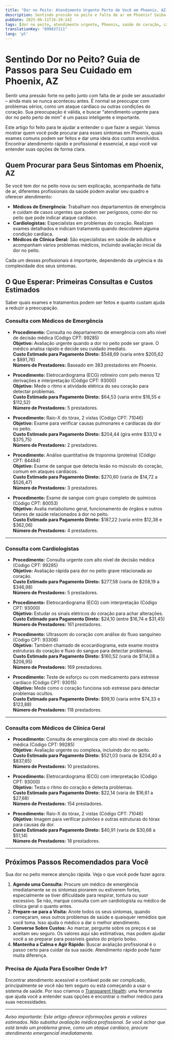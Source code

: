 ```yaml
---
title: "Dor no Peito: Atendimento Urgente Perto de Você em Phoenix, AZ - O Que Fazer"
description: Sentindo pressão no peito e falta de ar em Phoenix? Saiba os próximos passos, quem procurar e os custos estimados para atendimento urgente por dor no peito.  
pubDate: 2025-06-11T16:19:24Z
tags: [dor no peito, atendimento urgente, Phoenix, saúde do coração, cardiologia, atendimento de emergência, custos de saúde]
translationKey: "899837111"
lang: 'pt'
---
```


# Sentindo Dor no Peito? Guia de Passos para Seu Cuidado em Phoenix, AZ

Sentir uma pressão forte no peito junto com falta de ar pode ser assustador – ainda mais se nunca aconteceu antes. É normal se preocupar com problemas sérios, como um ataque cardíaco ou outras condições do coração. Sua preocupação é válida, e buscar “atendimento urgente para dor no peito perto de mim” é um passo inteligente e importante.

Este artigo foi feito para te ajudar a entender o que fazer a seguir. Vamos mostrar quem você pode procurar para esses sintomas em Phoenix, quais exames comuns podem ser feitos e dar uma ideia dos custos envolvidos. Encontrar atendimento rápido e profissional é essencial, e aqui você vai entender suas opções de forma clara.

## Quem Procurar para Seus Sintomas em Phoenix, AZ

Se você tem dor no peito nova ou sem explicação, acompanhada de falta de ar, diferentes profissionais da saúde podem avaliar seu quadro e oferecer atendimento:

- **Médicos de Emergência:** Trabalham nos departamentos de emergência e cuidam de casos urgentes que podem ser perigosos, como dor no peito que pode indicar ataque cardíaco.  
- **Cardiologistas:** Especialistas em problemas do coração. Realizam exames detalhados e indicam tratamento quando descobrem alguma condição cardíaca.  
- **Médicos de Clínica Geral:** São especialistas em saúde de adultos e acompanham vários problemas médicos, incluindo avaliação inicial da dor no peito.  

Cada um desses profissionais é importante, dependendo da urgência e da complexidade dos seus sintomas.

## O Que Esperar: Primeiras Consultas e Custos Estimados

Saber quais exames e tratamentos podem ser feitos e quanto custam ajuda a reduzir a preocupação.

### Consulta com Médicos de Emergência

- **Procedimento:** Consulta no departamento de emergência com alto nível de decisão médica (Código CPT: 99285)  
  **Objetivo:** Avaliação urgente quando a dor no peito pode ser grave. O médico analisa rápido e decide seu cuidado imediato.  
  **Custo Estimado para Pagamento Direto:** $548,69 (varia entre $205,62 e $891,76)  
  **Número de Prestadores:** Baseado em 383 prestadores em Phoenix.

- **Procedimento:** Eletrocardiograma (ECG) rotineiro com pelo menos 12 derivações e interpretação (Código CPT: 93000)  
  **Objetivo:** Mede o ritmo e atividade elétrica do seu coração para detectar problemas.  
  **Custo Estimado para Pagamento Direto:** $64,53 (varia entre $16,55 e $112,52)  
  **Número de Prestadores:** 5 prestadores.

- **Procedimento:** Raio-X do tórax, 2 vistas (Código CPT: 71046)  
  **Objetivo:** Exame para verificar causas pulmonares e cardíacas da dor no peito.  
  **Custo Estimado para Pagamento Direto:** $204,44 (gira entre $33,12 e $375,75)  
  **Número de Prestadores:** 2 prestadores.

- **Procedimento:** Análise quantitativa de troponina (proteína) (Código CPT: 84484)  
  **Objetivo:** Exame de sangue que detecta lesão no músculo do coração, comum em ataques cardíacos.  
  **Custo Estimado para Pagamento Direto:** $270,60 (varia de $14,72 a $526,47)  
  **Número de Prestadores:** 3 prestadores.

- **Procedimento:** Exame de sangue com grupo completo de químicos (Código CPT: 80053)  
  **Objetivo:** Avalia metabolismo geral, funcionamento de órgãos e outros fatores de saúde relacionados à dor no peito.  
  **Custo Estimado para Pagamento Direto:** $187,22 (varia entre $12,38 e $362,06)  
  **Número de Prestadores:** 4 prestadores.

---

### Consulta com Cardiologistas

- **Procedimento:** Consulta urgente com alto nível de decisão médica (Código CPT: 99285)  
  **Objetivo:** Avaliação rápida para dor no peito grave relacionada ao coração.  
  **Custo Estimado para Pagamento Direto:** $277,58 (varia de $208,19 a $346,98)  
  **Número de Prestadores:** 5 prestadores.

- **Procedimento:** Eletrocardiograma (ECG) com interpretação (Código CPT: 93000)  
  **Objetivo:** Estudar os sinais elétricos do coração para achar alterações.  
  **Custo Estimado para Pagamento Direto:** $24,10 (entre $16,74 e $31,45)  
  **Número de Prestadores:** 161 prestadores.

- **Procedimento:** Ultrassom do coração com análise do fluxo sanguíneo (Código CPT: 93306)  
  **Objetivo:** Também chamado de ecocardiograma, este exame mostra estruturas do coração e fluxo do sangue para detectar problemas.  
  **Custo Estimado para Pagamento Direto:** $160,52 (varia de $114,08 a $206,95)  
  **Número de Prestadores:** 169 prestadores.

- **Procedimento:** Teste de esforço ou com medicamento para estresse cardíaco (Código CPT: 93015)  
  **Objetivo:** Mede como o coração funciona sob estresse para detectar problemas ocultos.  
  **Custo Estimado para Pagamento Direto:** $99,10 (varia entre $74,33 e $123,88)  
  **Número de Prestadores:** 118 prestadores.

---

### Consulta com Médicos de Clínica Geral

- **Procedimento:** Consulta de emergência com alto nível de decisão médica (Código CPT: 99285)  
  **Objetivo:** Avaliação urgente ou complexa, incluindo dor no peito.  
  **Custo Estimado para Pagamento Direto:** $521,03 (varia de $204,40 a $837,65)  
  **Número de Prestadores:** 10 prestadores.

- **Procedimento:** Eletrocardiograma (ECG) com interpretação (Código CPT: 93000)  
  **Objetivo:** Testa o ritmo do coração e detecta problemas.  
  **Custo Estimado para Pagamento Direto:** $22,14 (varia de $16,61 a $27,68)  
  **Número de Prestadores:** 154 prestadores.

- **Procedimento:** Raio-X do tórax, 2 vistas (Código CPT: 71046)  
  **Objetivo:** Imagem para verificar pulmões e outras estruturas do tórax para causas da dor.  
  **Custo Estimado para Pagamento Direto:** $40,91 (varia de $30,68 a $51,14)  
  **Número de Prestadores:** 18 prestadores.

---

## Próximos Passos Recomendados para Você

Sua dor no peito merece atenção rápida. Veja o que você pode fazer agora:

1. **Agende uma Consulta:** Procure um médico de emergência imediatamente se os sintomas piorarem ou estiverem fortes, especialmente se tiver dificuldade para respirar, tontura ou suor excessivo. Se não, marque consulta com um cardiologista ou médico de clínica geral o quanto antes.  
2. **Prepare-se para a Visita:** Anote todos os seus sintomas, quando começaram, seus outros problemas de saúde e quaisquer remédios que você toma. Isso ajuda o médico a dar o melhor atendimento.  
3. **Converse Sobre Custos:** Ao marcar, pergunte sobre os preços e se aceitam seu seguro. Os valores aqui são estimativas, mas podem ajudar você a se preparar para possíveis gastos do próprio bolso.  
4. **Mantenha a Calma e Agir Rápido:** Buscar avaliação profissional é o passo certo para cuidar da sua saúde. Atendimento rápido pode fazer muita diferença.  

### Precisa de Ajuda Para Escolher Onde Ir?

Encontrar atendimento acessível e confiável pode ser complicado, principalmente se você não tem seguro ou está começando a usar o sistema de saúde. Por isso criamos o [Transparent Health](https://transparenthealth.ai): uma ferramenta que ajuda você a entender suas opções e encontrar o melhor médico para suas necessidades.

---

*Aviso importante: Este artigo oferece informações gerais e valores estimados. Não substitui avaliação médica profissional. Se você achar que está tendo um problema grave, como um ataque cardíaco, procure atendimento emergencial imediatamente.*